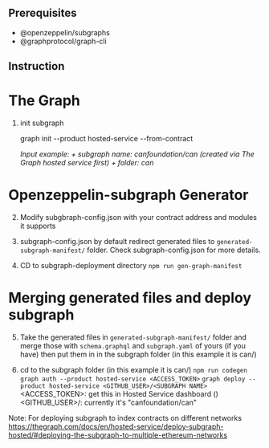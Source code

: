 ## Prerequisites
 - @openzeppelin/subgraphs
 - @graphprotocol/graph-cli



## Instruction

# The Graph
1) init subgraph

    graph init --product hosted-service --from-contract <Address>
        Input example:
            + subgraph name: canfoundation/can (created via The Graph hosted service first)
            + folder: can



# Openzeppelin-subgraph Generator

2) Modify subgbraph-config.json with your contract address and modules it supports

3) subgraph-config.json by default redirect generated files to `generated-subgraph-manifest/` folder. Check subgraph-config.json for more details.

4) CD to subgraph-deployment directory
`npm run gen-graph-manifest`

# Merging generated files and deploy subgraph

5) Take the generated files in `generated-subgraph-manifest/` folder and merge those with `schema.graphql` and `subgraph.yaml` of yours (if you have) then put them in in the subgraph folder (in this example it is can/)

6) cd to the subgraph folder (in this example it is can/)
    `npm run codegen`
    `graph auth --product hosted-service <ACCESS_TOKEN>`
    `graph deploy --product hosted-service <GITHUB_USER>/<SUBGRAPH NAME>`
        <ACCESS_TOKEN>: get this in Hosted Service dashboard ()
        <GITHUB_USER>/<SUBGRAPH NAME>: currently it's "canfoundation/can"

Note: For deploying subgraph to index contracts on different networks
https://thegraph.com/docs/en/hosted-service/deploy-subgraph-hosted/#deploying-the-subgraph-to-multiple-ethereum-networks

